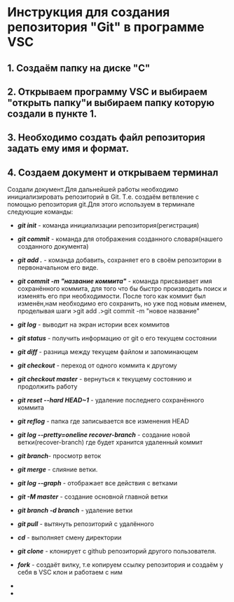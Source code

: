 # Инструкция для создания репозитория "Git" в программе VSC



## 1. Создаём папку на диске "С" 

## 2. Открываем программу VSC и выбираем "открыть папку"и выбираем папку которую создали в пункте 1.

## 3.  Необходимо создать файл репозитория задать ему имя и формат.

## 4.  Создаем документ  и открываем терминал
Создали документ.Для дальнейшей работы необходимо инициализировать репозиторий в Git. Т.е. создаём ветвление с помощью репозитория git.Для этого используем в терминале следующие команды:

* ***git init*** - команда инициализации репозитория(регистрация)

* ***git commit***  - команда для отображения созданного словаря(нашего созданного документа)

* ***git add .*** - команда добавить, сохраняет его в своём репозитории в первоначальном его виде.

* ***git commit -m "название коммита"*** - команда присваивает имя сохранённого коммита, для того что бы быстро производить поиск и изменять его при необходимости.
После того как коммит  был изменён,нам необходимо его сохранить, но уже под новым именем, проделывая шаги >git add .>git commit -m "новое название"

* ***git log*** - выводит на экран истории всех коммитов

*  ***git status*** - получить информацию от git о его текущем состоянии

*  ***git diff*** - разница между текущем файлом и запоминающем

*  ***git checkout*** - переход от одного коммита к другому

* ***git checkout master*** - вернуться к текущему состоянию и продолжить работу

* ***git reset --hard HEAD~1*** - удаление последнего сохранённого коммита

* ***git reflog*** - папка где записывается все изменения HEAD

* ***git log --pretty=oneline recover-branch*** - создание новой ветки(recover-branch) где будет хранится удаленный коммит

* ***git branch***- просмотр веток

* ***git merge*** - слияние ветки.

* ***git log --graph*** - отображает все действия с ветками

* ***git -M master*** - создание основной главной ветки

* ***git branch -d branch*** - удаление ветки

* ***git pull*** - вытянуть репозиторий с удалённого

* ***cd*** - выполняет смену директории

* ***git clone*** - клонирует с github репозиторий другого пользователя.

* ***fork*** - создаёт вилку, т.е  копируем ссылку  репозитория  и создаём у себя в VSC клон и работаем с ним



*






* 
